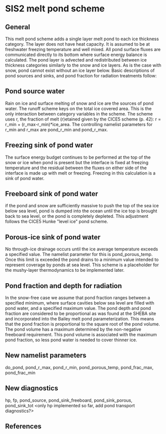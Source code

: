 # SIS2 melt pond scheme

## General

This melt pond scheme adds a single layer melt pond to each ice thickness
category.  The layer does not have heat capacity.  It is assumed to be at
freshwater freezing temperature and well mixed.  All pond surface fluxes
are communicated directly to its bottom where surface energy balance is
calculated.  The pond layer is advected and redistributed between ice
thickness categories similarly to the snow and ice layers.  As is the case
with snow, pond cannot exist without an ice layer below.  Basic descriptions
of pond sources and sinks, and pond fraction for radiation treatments follow:

## Pond source water

Rain on ice and surface melting of snow and ice are the sources of pond water.
The runoff scheme keys on the total ice covered area.  This is the only
interaction between category variables in the scheme.  The scheme uses r, the
fraction of melt (r)etained given by the CICE5 scheme (p. 42):
r = r_min + (r_max-r_min)*ice_area.  The controlling namelist
parameters for r_min and r_max are pond_r_min and pond_r_max.

## Freezing sink of pond water

The surface energy budget continues to be performed at the
top of the snow or ice when pond is present but the interface is fixed at
freezing temperature and the residual between the fluxes on either side of the
interface is made up with melt or freezing.  Freezing in this calculation is a
sink of pond water.

## Freeboard sink of pond water

if the pond and snow are sufficiently massive to push the top
of the sea ice below sea level, pond is dumped into the ocean until the ice
top is brought back to sea level, or the pond is completely depleted.  This
adjustment follows the CICE5 Hunke "level ice" pond scheme.

## Porous-ice sink of pond water

No through-ice drainage occurs until the ice average
temperature exceeds a specified value.  The namelist parameter for this is
pond_porous_temp.  Once this limit is exceeded the pond drains to a minimum
value intended to represent coverage by ponds at sea level.  This scheme is
a placeholder for the mushy-layer thermodynamics to be implemented later.

## Pond fraction and depth for radiation

In the snow-free case we assume that pond fraction ranges between a specified 
minimum, where surface cavities below sea level are filled with pond water, and 
a specified maximum value.  The pond depth and pond fraction are considered to 
be proportional as was found at the SHEBA site and incorporated into the Bailey 
melt pond parameterization.  This means that the pond fraction is proportional 
to the square root of the pond volume.  The pond volume has a maximum
determined by the non-negative freeboard requirement.  This pond volume
is associated with the maximum pond fraction, so less pond water is needed
to cover thinner ice.

## New namelist parameters

do_pond, pond_r_max, pond_r_min, pond_porous_temp, pond_frac_max, pond_frac_min

## New diagnostics

hp, fp, pond_source, pond_sink_freeboard, pond_sink_porous,
pond_sink_tot <only hp implemented so far, add pond transport diagnostics?>

## References
